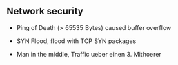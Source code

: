 ## Network security

 - Ping of Death (> 65535 Bytes) caused buffer overflow
 - SYN Flood, flood with TCP SYN packages

 - Man in the middle, Traffic ueber einen 3. Mithoerer

